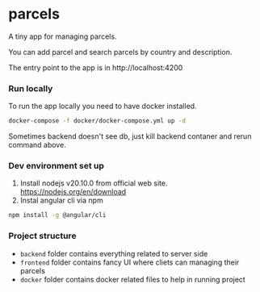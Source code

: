 # parcels
A tiny app for managing parcels.

You can add parcel and search parcels by country and description.

The entry point to the app is in http://localhost:4200

### Run locally
To run the app locally you need to have docker installed.

```bash
docker-compose -f docker/docker-compose.yml up -d
```

Sometimes backend doesn't see db, just kill backend contaner and rerun command above.



### Dev environment set up

1) Install nodejs v20.10.0 from official web site.  https://nodejs.org/en/download
2) Instal angular cli via npm
```bash
npm install -g @angular/cli

```

### Project structure

* `backend` folder contains everything related to server side
* `frontend` folder contains fancy UI where cliets can managing their parcels
* `docker` folder contains docker related files to help in running project
